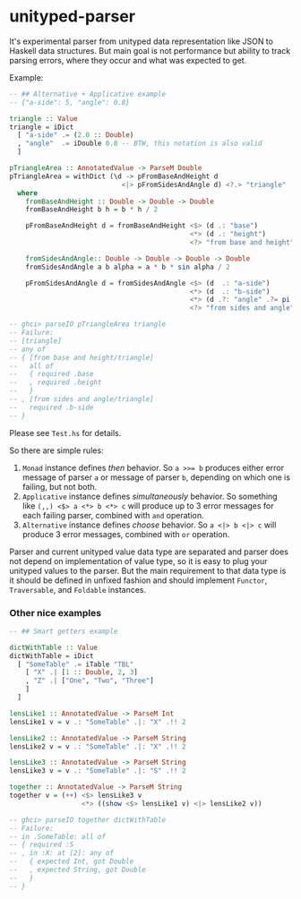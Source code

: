 # unityped-parser

It's experimental parser from unityped data representation like JSON
to Haskell data structures. But main goal is not performance but
ability to track parsing errors, where they occur and what was
expected to get.

Example:

```haskell
-- ## Alternative + Applicative example
-- {"a-side": 5, "angle": 0.8}

triangle :: Value
triangle = iDict
  [ "a-side" .= (2.0 :: Double)
  , "angle"  .= iDouble 0.8 -- BTW, this notation is also valid
  ]

pTriangleArea :: AnnotatedValue -> ParseM Double
pTriangleArea = withDict (\d -> pFromBaseAndHeight d
                            <|> pFromSidesAndAngle d) <?.> "triangle"
  where
    fromBaseAndHeight :: Double -> Double -> Double
    fromBaseAndHeight b h = b * h / 2

    pFromBaseAndHeight d = fromBaseAndHeight <$> (d .: "base")
                                             <*> (d .: "height")
                                             <?> "from base and height"

    fromSidesAndAngle:: Double -> Double -> Double -> Double
    fromSidesAndAngle a b alpha = a * b * sin alpha / 2

    pFromSidesAndAngle d = fromSidesAndAngle <$> (d  .: "a-side")
                                             <*> (d  .: "b-side")
                                             <*> (d .?: "angle" .?= pi / 4)
                                             <?> "from sides and angle"

-- ghci> parseIO pTriangleArea triangle
-- Failure:
-- [triangle]
-- any of
-- { [from base and height/triangle]
--   all of
--   { required .base
--   , required .height
--   }
-- , [from sides and angle/triangle]
--   required .b-side
-- }
```

Please see `Test.hs` for details.

So there are simple rules:
  1. `Monad` instance defines *then* behavior. So `a >>= b` produces
     either error message of parser `a` or message of parser `b`, depending
     on which one is failing, but not both.
  2. `Applicative` instance defines *simultaneously* behavior. So
     something like `(,,) <$> a <*> b <*> c` will produce up to 3 error
     messages for each failing parser, combined with `and` operation.
  3. `Alternative` instance defines *choose* behavior. So `a <|> b <|> c`
     will produce 3 error messages, combined with `or` operation.

Parser and current unityped value data type are separated and parser
does not depend on implementation of value type, so it is easy to plug
your unityped values to the parser. But the main requirement to that
data type is it should be defined in unfixed fashion and should
implement `Functor`, `Traversable`, and `Foldable` instances.

### Other nice examples

```haskell
-- ## Smart getters example

dictWithTable :: Value
dictWithTable = iDict
  [ "SomeTable" .= iTable "TBL"
    [ "X" .| [1 :: Double, 2, 3]
    , "Z" .| ["One", "Two", "Three"]
    ]
  ]

lensLike1 :: AnnotatedValue -> ParseM Int
lensLike1 v = v .: "SomeTable" .|: "X" .!! 2

lensLike2 :: AnnotatedValue -> ParseM String
lensLike2 v = v .: "SomeTable" .|: "X" .!! 2

lensLike3 :: AnnotatedValue -> ParseM String
lensLike3 v = v .: "SomeTable" .|: "S" .!! 2

together :: AnnotatedValue -> ParseM String
together v = (++) <$> lensLike3 v
                  <*> ((show <$> lensLike1 v) <|> lensLike2 v))

-- ghci> parseIO together dictWithTable
-- Failure:
-- in .SomeTable: all of
-- { required :S
-- , in :X: at [2]: any of
--   { expected Int, got Double
--   , expected String, got Double
--   }
-- }
```
